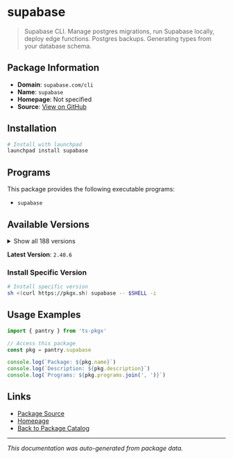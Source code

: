# supabase

> Supabase CLI. Manage postgres migrations, run Supabase locally, deploy edge functions. Postgres backups. Generating types from your database schema.

## Package Information

- **Domain**: `supabase.com/cli`
- **Name**: `supabase`
- **Homepage**: Not specified
- **Source**: [View on GitHub](https://github.com/pkgxdev/pantry/tree/main/projects/supabase.com/cli/package.yml)

## Installation

```bash
# Install with launchpad
launchpad install supabase
```

## Programs

This package provides the following executable programs:

- `supabase`

## Available Versions

<details>
<summary>Show all 188 versions</summary>

- `2.40.6`, `2.39.2`, `2.34.3`, `2.33.9`, `2.33.7`
- `2.33.5`, `2.33.4`, `2.33.3`, `2.31.8`, `2.31.7`
- `2.31.4`, `2.30.4`, `2.26.9`, `2.24.3`, `2.23.4`
- `2.22.12`, `2.22.6`, `2.22.4`, `2.20.12`, `2.20.5`
- `2.20.3`, `2.19.7`, `2.19.6`, `2.19.5`, `2.15.8`
- `2.12.1`, `2.12.0`, `2.9.6`, `2.6.8`, `2.2.1`
- `2.1.1`, `2.0.0`, `1.226.3`, `1.223.10`, `1.223.7`
- `1.219.2`, `1.219.0`, `1.215.0`, `1.207.9`, `1.207.8`
- `1.204.3`, `1.203.0`, `1.200.3`, `1.192.5`, `1.191.3`
- `1.190.0`, `1.188.4`, `1.187.10`, `1.187.8`, `1.187.3`
- `1.183.5`, `1.178.2`, `1.176.10`, `1.176.9`, `1.176.4`
- `1.176.2`, `1.172.2`, `1.169.8`, `1.169.6`, `1.167.4`
- `1.165.0`, `1.164.1`, `1.163.6`, `1.163.2`, `1.162.4`
- `1.161.0`, `1.159.1`, `1.157.2`, `1.157.1`, `1.153.4`
- `1.153.1`, `1.151.1`, `1.150.0`, `1.149.4`, `1.148.6`
- `1.145.4`, `1.145.2`, `1.142.2`, `1.142.1`, `1.138.1`
- `1.138.0`, `1.137.3`, `1.137.2`, `1.137.1`, `1.137.0`
- `1.136.3`, `1.136.2`, `1.136.1`, `1.136.0`, `1.135.0`
- `1.134.8`, `1.134.6`, `1.134.5`, `1.134.4`, `1.134.3`
- `1.134.2`, `1.134.1`, `1.134.0`, `1.133.3`, `1.133.2`
- `1.133.1`, `1.133.0`, `1.132.1`, `1.132.0`, `1.131.5`
- `1.131.4`, `1.131.3`, `1.131.2`, `1.131.1`, `1.131.0`
- `1.130.0`, `1.129.3`, `1.129.2`, `1.129.1`, `1.129.0`
- `1.128.1`, `1.128.0`, `1.127.4`, `1.127.3`, `1.127.2`
- `1.127.1`, `1.127.0`, `1.126.2`, `1.126.1`, `1.126.0`
- `1.125.0`, `1.124.2`, `1.124.1`, `1.124.0`, `1.123.6`
- `1.123.5`, `1.123.4`, `1.123.3`, `1.123.2`, `1.123.1`
- `1.123.0`, `1.122.0`, `1.121.1`, `1.121.0`, `1.120.0`
- `1.119.1`, `1.119.0`, `1.118.2`, `1.118.1`, `1.118.0`
- `1.117.1`, `1.117.0`, `1.116.1`, `1.116.0`, `1.115.5`
- `1.115.4`, `1.115.3`, `1.115.2`, `1.115.1`, `1.115.0`
- `1.114.1`, `1.114.0`, `1.113.3`, `1.113.2`, `1.113.1`
- `1.113.0`, `1.112.2`, `1.112.1`, `1.112.0`, `1.111.4`
- `1.111.3`, `1.111.2`, `1.111.1`, `1.111.0`, `1.110.3`
- `1.110.2`, `1.110.1`, `1.110.0`, `1.109.1`, `1.109.0`
- `1.108.4`, `1.108.3`, `1.108.2`, `1.108.1`, `1.108.0`
- `1.107.1`, `1.107.0`, `1.106.1`, `1.106.0`, `1.105.0`
- `1.104.2`, `1.104.1`, `1.104.0`

</details>

**Latest Version**: `2.40.6`

### Install Specific Version

```bash
# Install specific version
sh <(curl https://pkgx.sh) supabase -- $SHELL -i
```

## Usage Examples

```typescript
import { pantry } from 'ts-pkgx'

// Access this package
const pkg = pantry.supabase

console.log(`Package: ${pkg.name}`)
console.log(`Description: ${pkg.description}`)
console.log(`Programs: ${pkg.programs.join(', ')}`)
```

## Links

- [Package Source](https://github.com/pkgxdev/pantry/tree/main/projects/supabase.com/cli/package.yml)
- [Homepage](#)
- [Back to Package Catalog](../../../package-catalog.md)

---

*This documentation was auto-generated from package data.*
